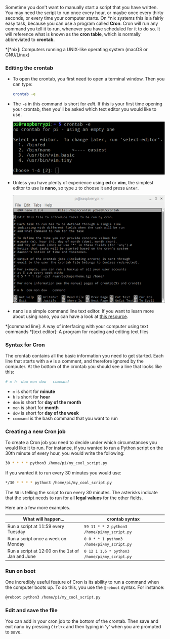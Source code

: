 Sometime you don't want to manually start a script that you have written. You may need the script to run once every hour, or maybe once every thirty seconds, or every time your computer starts. On *nix systems this is a fairly easy task, because you can use a program called **Cron**. Cron will run any command you tell it to run, whenever you have scheduled for it to do so. It will reference what is known as the **cron table**, which is normally abbreviated to **crontab**.

*[*nix]: Computers running a UNIX-like operating system (macOS or GNU/Linux)

### Editing the crontab

- To open the crontab, you first need to open a terminal window. Then you can type:

	~~~bash
	crontab -e
	~~~

- The `-e` in this command is short for *edit*. If this is your first time opening your crontab, then you'll be asked which text editor you would like to use.

	![editor-choice](images/crontab-editor.png)
	
- Unless you have plenty of experience using **ed** or **vim**, the simplest editor to use is **nano**, so type `2` to choose it and press `Enter`.

	![crontab in nano](images/crontab-nano.png)
	
- nano is a simple command line text editor. If you want to learn more about using nano, you can have a look at [this resource](nix-bash-using-nano).

*[command line]: A way of interfacing with your computer using text commands
*[text editor]: A program for reading and editing text files

### Syntax for Cron

The crontab contains all the basic information you need to get started. Each line that starts with a `#` is a comment, and therefore ignored by the computer. At the bottom of the crontab you should see a line that looks like this:

```bash
# m h  dom mon dow   command
```

- `m` is short for **minute**
- `h` is short for **hour**
- `dom` is short for **day of the month**
- `mon` is short for **month**
- `dow` is short for **day of the week**
- `command` is the bash command that you want to run

### Creating a new Cron job

To create a Cron job you need to decide under which circumstances you would like it to run. For instance, if you wanted to run a Python script on the 30th minute of every hour, you would write the following:

```bash
30 * * * * python3 /home/pi/my_cool_script.py
```

If you wanted it to run every 30 minutes you would use:

```bash
*/30 * * * * python3 /home/pi/my_cool_script.py
```

The `30` is telling the script to run every 30 minutes. The asterisks indicate that the script needs to run for all **legal values** for the other fields.

Here are a few more examples.

| What will happen...                              | crontab syntax                    |
|--------------------------------------------------|-----------------------------------|
| Run a script at 11:59 every Tuesday              | `59 11 * * 2 python3 /home/pi/my_script.py`  |
| Run a script once a week on Monday               | `0 0 * * 1 python3 /home/pi/my_script.py`    |
| Run a script at 12:00 on the 1st of Jan and June | `0 12 1 1,6 * python3 /home/pi/my_script.py` |

### Run on boot

One incredibly useful feature of Cron is its ability to run a command when the computer boots up. To do this, you use the `@reboot` syntax. For instance:

```bash
@reboot python3 /home/pi/my_cool_script.py
```

### Edit and save the file

You can add in your cron job to the bottom of the crontab. Then save and exit nano by pressing `Ctrl+x` and then typing in 'y' when you are prompted to save. 
